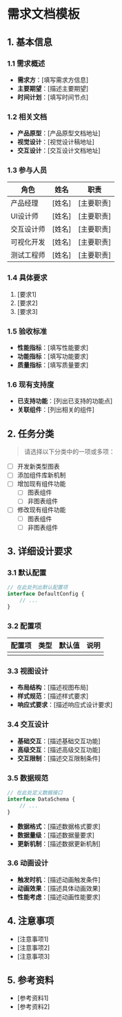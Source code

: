 # 需求文档模板

## 1. 基本信息

### 1.1 需求概述
- **需求方**：[填写需求方信息]
- **主要期望**：[描述主要期望]
- **时间计划**：[填写时间节点]

### 1.2 相关文档
- **产品原型**：[产品原型文档地址]
- **视觉设计**：[视觉设计稿地址]
- **交互设计**：[交互设计文档地址]

### 1.3 参与人员
| 角色 | 姓名 | 职责 |
|-----|------|------|
| 产品经理 | [姓名] | [主要职责] |
| UI设计师 | [姓名] | [主要职责] |
| 交互设计师 | [姓名] | [主要职责] |
| 可视化开发 | [姓名] | [主要职责] |
| 测试工程师 | [姓名] | [主要职责] |

### 1.4 具体要求
1. [要求1]
2. [要求2]
3. [要求3]

### 1.5 验收标准
- **性能指标**：[填写性能要求]
- **功能指标**：[填写功能要求]
- **质量指标**：[填写质量要求]

### 1.6 现有支持度
- **已支持功能**：[列出已支持的功能点]
- **关联组件**：[列出相关的组件]

## 2. 任务分类
> 请选择以下分类中的一项或多项：

- [ ] 开发新类型图表
- [ ] 添加组件库新机制
- [ ] 增加现有组件功能
  - [ ] 图表组件
  - [ ] 非图表组件
- [ ] 修改现有组件功能
  - [ ] 图表组件
  - [ ] 非图表组件

## 3. 详细设计要求

### 3.1 默认配置
```typescript
// 在此处列出默认配置项
interface DefaultConfig {
    // ...
}
```

### 3.2 配置项
| 配置项 | 类型 | 默认值 | 说明 |
|-------|------|--------|------|
|       |      |        |      |

### 3.3 视图设计
- **布局结构**：[描述视图布局]
- **样式规范**：[描述样式要求]
- **响应式要求**：[描述响应式设计要求]

### 3.4 交互设计
- **基础交互**：[描述基础交互功能]
- **高级交互**：[描述高级交互功能]
- **交互限制**：[描述交互限制条件]

### 3.5 数据规范
```typescript
// 在此处定义数据接口
interface DataSchema {
    // ...
}
```

- **数据格式**：[描述数据格式要求]
- **数据量级**：[描述数据量要求]
- **更新机制**：[描述数据更新机制]

### 3.6 动画设计
- **触发时机**：[描述动画触发条件]
- **动画效果**：[描述具体动画效果]
- **性能考虑**：[描述动画性能要求]

## 4. 注意事项
- [注意事项1]
- [注意事项2]
- [注意事项3]

## 5. 参考资料
- [参考资料1]
- [参考资料2]
